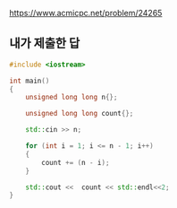 https://www.acmicpc.net/problem/24265

내가 제출한 답
--------
```cpp
#include <iostream>

int main()
{
	unsigned long long n{};

	unsigned long long count{};

	std::cin >> n;

	for (int i = 1; i <= n - 1; i++)
	{
		count += (n - i);
	}

	std::cout <<  count << std::endl<<2;
}
```
